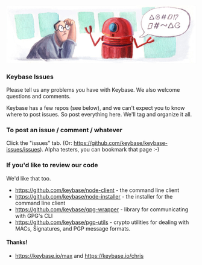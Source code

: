 ![Keybase Issues](img/robot.jpg "Keybase Issues")

### Keybase Issues

Please tell us any problems you have with Keybase. We also welcome questions and comments.

Keybase has a few repos (see below), and we can't expect you to know where to post issues. So post everything here. We'll tag and organize it all.

### To post an issue / comment / whatever

Click the "issues" tab. (Or: https://github.com/keybase/keybase-issues/issues). Alpha testers, you can bookmark that page :-)

### If you'd like to review our code

We'd like that too.

  * https://github.com/keybase/node-client - the command line client
  * https://github.com/keybase/node-installer - the installer for the command line client
  * https://github.com/keybase/gpg-wrapper - library for communicating with GPG's CLI
  * https://github.com/keybase/pgp-utils - crypto utilities for dealing with MACs, Signatures, and PGP message formats.

#### Thanks!

  - https://keybase.io/max and https://keybase.io/chris
